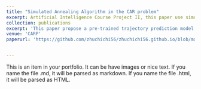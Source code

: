 ```yaml
---
title: "Simulated Annealing Algorithm in the CAR problem"
excerpt: Artificial Intelligence Course Project II, this paper use simulated annealing algorithm to solve the N-P hard Capacitated Arc Routing Problem.<br/><img src='/images/SA.png' style='zoom:50%;'>"
collection: publications
excerpt: 'This paper propose a pre-trained trajectory prediction model via meta-learning, which not only can learn a more generalized initialization parameters to extract the trajectory features of multiple individuals, but also solve the problem of in-homogeneous distribution using pre-trained grid-based classification.'
venue: 'CARP'
paperurl: 'https://github.com/zhuchichi56/zhuchichi56.github.io/blob/master/files/Application_of_simulated_annealing_algorithm_in_the_CARP_problem__1.pdf'


---
```




This is an item in your portfolio. It can be have images or nice text. If you name the file .md, it will be parsed as markdown. If you name the file .html, it will be parsed as HTML. 

